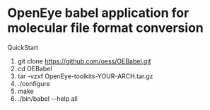 OpenEye babel application for molecular file format conversion
==============================================================

QuickStart

1. git clone https://github.com/oess/OEBabel.git 
2. cd OEBabel
3. tar -vzxf OpenEye-toolkits-YOUR-ARCH.tar.gz 
4. ./configure
5. make
6. ./bin/babel --help all



